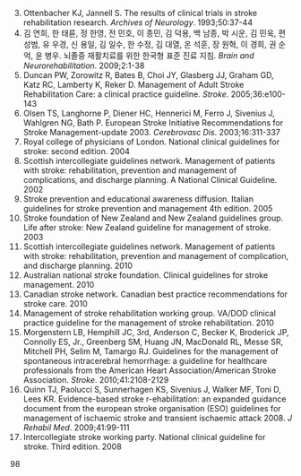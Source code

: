 3) Ottenbacher KJ, Jannell S. The results of clinical trials in stroke rehabilitation research. *Archives of Neurology*. 1993;50:37-44
4) 김 연희, 한 태륜, 정 한영, 전 민호, 이 종민, 김 덕용, 백 남종, 박 시운, 김 민욱, 편 성범, 유 우경, 신 용일, 김 일수, 한 수정, 김 대열, 온 석훈, 장 원혁, 이 경희, 권 순억, 윤 병우. 뇌졸중 재활치료를 위한 한국형 표준 진료 지침. *Brain and Neurorehabilitation*. 2009;2:1-38
5) Duncan PW, Zorowitz R, Bates B, Choi JY, Glasberg JJ, Graham GD, Katz RC, Lamberty K, Reker D. Management of Adult Stroke Rehabilitation Care: a clinical practice guideline. *Stroke*. 2005;36:e100-143
6) Olsen TS, Langhorne P, Diener HC, Hennerici M, Ferro J, Sivenius J, Wahlgren NG, Bath P. European Stroke Initiative Recommendations for Stroke Management-update 2003. *Cerebrovasc Dis*. 2003;16:311-337
7) Royal college of physicians of London. National clinical guidelines for stroke: second edition. 2004
8) Scottish intercollegiate guidelines network. Management of patients with stroke: rehabilitation, prevention and management of complications, and discharge planning. A National Clinical Guideline. 2002
9) Stroke prevention and educational awareness diffusion. Italian guidelines for stroke prevention and management 4th edition. 2005
10) Stroke foundation of New Zealand and New Zealand guidelines group. Life after stroke: New Zealand guideline for management of stroke. 2003
11) Scottish intercollegiate guidelines network. Management of patients with stroke: rehabilitation, prevention and management of complication, and discharge planning. 2010
12) Australian national stroke foundation. Clinical guidelines for stroke management. 2010
13) Canadian stroke network. Canadian best practice recommendations for stroke care. 2010
14) Management of stroke rehabilitation working group. VA/DOD clinical practice guideline for the management of stroke rehabilitation. 2010
15) Morgenstern LB, Hemphill JC, 3rd, Anderson C, Becker K, Broderick JP, Connolly ES, Jr., Greenberg SM, Huang JN, MacDonald RL, Messe SR, Mitchell PH, Selim M, Tamargo RJ. Guidelines for the management of spontaneous intracerebral hemorrhage: a guideline for healthcare professionals from the American Heart Association/American Stroke Association. *Stroke*. 2010;41:2108-2129
16) Quinn TJ, Paolucci S, Sunnerhagen KS, Sivenius J, Walker MF, Toni D, Lees KR. Evidence-based stroke r-ehabilitation: an expanded guidance document from the european stroke organisation (ESO) guidelines for management of ischaemic stroke and transient ischaemic attack 2008. *J Rehabil Med*. 2009;41:99-111
17) Intercollegiate stroke working party. National clinical guideline for stroke. Third edition. 2008

<PAGE>98